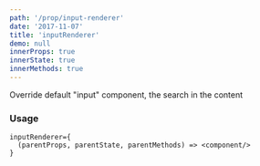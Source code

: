 ```yaml
---
path: '/prop/input-renderer'
date: '2017-11-07'
title: 'inputRenderer'
demo: null
innerProps: true
innerState: true
innerMethods: true
---
```


Override default "input" component, the search in the content

### Usage

```
inputRenderer={
  (parentProps, parentState, parentMethods) => <component/>
}
```
